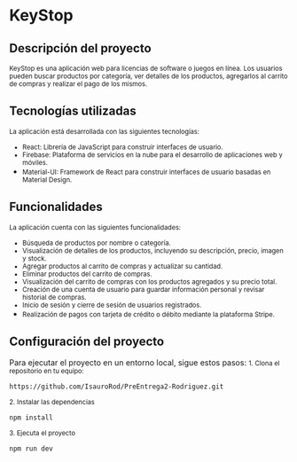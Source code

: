 # KeyStop

## Descripción del proyecto
<small>
KeyStop es una aplicación web para licencias de software o juegos en línea. Los usuarios pueden buscar productos por categoría, ver detalles de los productos, agregarlos al carrito de compras y realizar el pago de los mismos.
</small>

## Tecnologías utilizadas
<small>
La aplicación está desarrollada con las siguientes tecnologías:

- React: Librería de JavaScript para construir interfaces de usuario.
- Firebase: Plataforma de servicios en la nube para el desarrollo de aplicaciones web y móviles.
- Material-UI: Framework de React para construir interfaces de usuario basadas en Material Design.
  </small>

## Funcionalidades
<small>
La aplicación cuenta con las siguientes funcionalidades:

- Búsqueda de productos por nombre o categoría.
- Visualización de detalles de los productos, incluyendo su descripción, precio, imagen y stock.
- Agregar productos al carrito de compras y actualizar su cantidad.
- Eliminar productos del carrito de compras.
- Visualización del carrito de compras con los productos agregados y su precio total.
- Creación de una cuenta de usuario para guardar información personal y revisar historial de compras.
- Inicio de sesión y cierre de sesión de usuarios registrados.
- Realización de pagos con tarjeta de crédito o débito mediante la plataforma Stripe.
  </small>

## Configuración del proyecto
Para ejecutar el proyecto en un entorno local, sigue estos pasos:
<small>1. Clona el repositorio en tu equipo:</small>

```
https://github.com/IsauroRod/PreEntrega2-Rodriguez.git
```

<small>2. Instalar las dependencias</small>

```
npm install
```

<small>3. Ejecuta el proyecto</small>

```
npm run dev
```
